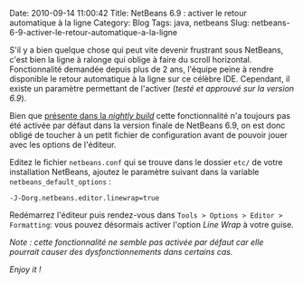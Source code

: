 Date: 2010-09-14 11:00:42
Title: NetBeans 6.9 : activer le retour automatique à la ligne
Category: Blog
Tags: java, netbeans
Slug: netbeans-6-9-activer-le-retour-automatique-a-la-ligne

S'il y a bien quelque chose qui peut vite devenir frustrant sous NetBeans, c'est bien la ligne à ralonge qui oblige à faire du scroll horizontal. Fonctionnalité demandée depuis plus de 2 ans, l'équipe peine à rendre disponible le retour automatique à la ligne sur ce célèbre IDE. Cependant, il existe un paramètre permettant de l'activer (_testé et approuvé sur la version 6.9_).

Bien que [présente dans la _nightly build_](http://blog.robbychen.com/2010/04/26/enable-line-wrap-option-in-netbeans-nightly/) cette fonctionnalité n'a toujours pas été activée par défaut dans la version finale de NetBeans 6.9, on est donc obligé de toucher à un petit fichier de configuration avant de pouvoir jouer avec les options de l'éditeur.

Editez le fichier `netbeans.conf` qui se trouve dans le dossier `etc/` de votre installation NetBeans, ajoutez le paramètre suivant dans la variable `netbeans_default_options` :
     
    -J-Dorg.netbeans.editor.linewrap=true

Redémarrez l'éditeur puis rendez-vous dans `Tools > Options > Editor > Formatting`: vous pouvez désormais activer l'option _Line Wrap_ à votre guise.

_Note : cette fonctionnalité ne semble pas activée par défaut car elle pourrait causer des dysfonctionnements dans certains cas._

_Enjoy it !_
